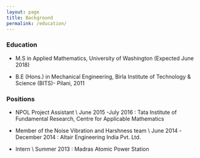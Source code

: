 ```yaml
---
layout: page
title: Background
permalink: /education/
---
```


### Education


* M.S in Applied Mathematics, University of Washington (Expected June 2018)

* B.E (Hons.) in Mechanical Engineering, Birla Institute of Technology & Science (BITS)- Pilani, 2011

### Positions


* NPOL Project Assistant                                               \ June 2015 -July 2016
: Tata Institute of Fundamental Research, Centre for Applicable Mathematics

* Member of the Noise Vibration and Harshness team                  \ June 2014 -December 2014
: Altair Engineering India Pvt. Ltd.

* Intern                                                                         \ Summer 2013
: Madras Atomic Power Station

